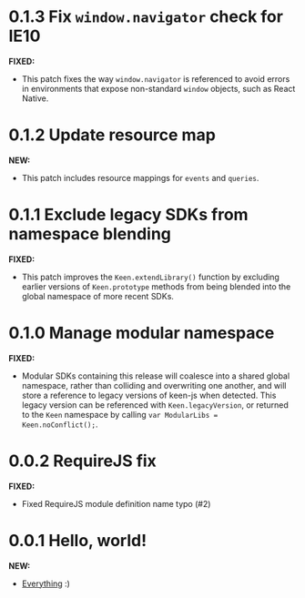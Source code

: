<!--
<a name="{version}"></a>
# {version}
**FIXED:**
**NEW:**
**BREAKING:**
-->

<a name="0.1.3"></a>
# 0.1.3 Fix `window.navigator` check for IE10

**FIXED:**
* This patch fixes the way `window.navigator` is referenced to avoid errors in environments that expose non-standard `window` objects, such as React Native.


<a name="0.1.2"></a>
# 0.1.2 Update resource map

**NEW:**
* This patch includes resource mappings for `events` and `queries`.


<a name="0.1.1"></a>
# 0.1.1 Exclude legacy SDKs from namespace blending

**FIXED:**
* This patch improves the `Keen.extendLibrary()` function by excluding earlier versions of `Keen.prototype` methods from being blended into the global namespace of more recent SDKs.


<a name="0.1.0"></a>
# 0.1.0 Manage modular namespace

**FIXED:**
* Modular SDKs containing this release will coalesce into a shared global namespace, rather than colliding and overwriting one another, and will store a reference to legacy versions of keen-js when detected. This legacy version can be referenced with `Keen.legacyVersion`, or returned to the `Keen` namespace by calling `var ModularLibs = Keen.noConflict();`.


<a name="0.0.2"></a>
# 0.0.2 RequireJS fix

**FIXED:**
* Fixed RequireJS module definition name typo (#2)


<a name="0.0.1"></a>
# 0.0.1 Hello, world!

**NEW:**
* [Everything](./README.md) :)
